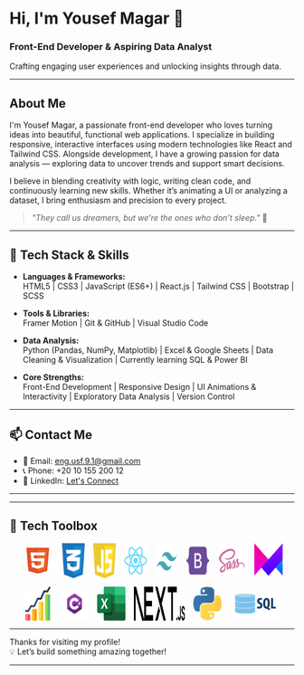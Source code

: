 # Hi, I'm Yousef Magar 👋

### Front-End Developer & Aspiring Data Analyst  
Crafting engaging user experiences and unlocking insights through data.

---

## About Me

I'm Yousef Magar, a passionate front-end developer who loves turning ideas into beautiful, functional web applications. I specialize in building responsive, interactive interfaces using modern technologies like React and Tailwind CSS. Alongside development, I have a growing passion for data analysis — exploring data to uncover trends and support smart decisions.

I believe in blending creativity with logic, writing clean code, and continuously learning new skills. Whether it’s animating a UI or analyzing a dataset, I bring enthusiasm and precision to every project.

> _"They call us dreamers, but we're the ones who don’t sleep."_ 🌙

---

## 🧰 Tech Stack & Skills

- **Languages & Frameworks:**  
  HTML5 | CSS3 | JavaScript (ES6+) | React.js | Tailwind CSS | Bootstrap | SCSS

- **Tools & Libraries:**  
  Framer Motion | Git & GitHub | Visual Studio Code

- **Data Analysis:**  
  Python (Pandas, NumPy, Matplotlib) | Excel & Google Sheets | Data Cleaning & Visualization | Currently learning SQL & Power BI

- **Core Strengths:**  
  Front-End Development | Responsive Design | UI Animations & Interactivity | Exploratory Data Analysis | Version Control

---

## 📫 Contact Me

- 📧 Email: eng.usf.9.1@gmail.com  
- 📞 Phone: +20 10 155 200 12  
- 🔗 LinkedIn: [Let's Connect](https://linkedin.com/in/yourprofile)

---
---

## 🧰 Tech Toolbox

<div align="center" style="display: flex; flex-wrap: wrap; justify-content: center; gap: 15px;">

  <img src="./html-1.svg" alt="HTML5" title="HTML5" width="40px" style="margin: 8px;" />
  <img src="./css-3.svg" alt="CSS3" title="CSS3" width="40px"/>
  <img src="./javascript-1.svg" alt="JavaScript" title="JavaScript" width="40px"/>
  <img src="./react-2.svg" alt="React" title="React" width="40px"/>
  <img src="./tailwind-svgrepo-com.svg" alt="Tailwind CSS" title="Tailwind CSS" width="40px"/>
  <img src="./bootstrap-svgrepo-com.svg" alt="Bootstrap" title="Bootstrap" width="40px"/>
  <img src="./sass_logo_sass_icon.png" alt="SCSS/SASS" title="SCSS/SASS" width="50px"/>
  <img src="./Framer-Motion.png" alt="Framer Motion" title="Framer Motion" width="50px"/>
  <img src="./stas.png" alt="Statistics" title="Statistics" width="50px"/>
  <img src="./Csharp_Logo.png" alt="C#" title="C#" width="50px"/>
  <img src="./Microsoft_Office.png" alt="Microsoft Excel" title="Microsoft Excel" width="50px"/>
  <img src="./Next.js.png" alt="Next.js" title="Next.js" width="90px"/>
  <img src="./python.png" alt="Python" title="Python" width="50px"/>
  <img src="./sql.webp" alt="SQL" title="SQL" width="90px"/>

</div>

---

Thanks for visiting my profile!  
💡 Let’s build something amazing together!

---
